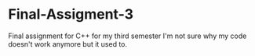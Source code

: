 # Final-Assigment-3
Final assignment for C++ for my third semester 
I'm not sure why my code doesn't work anymore but it used to. 
